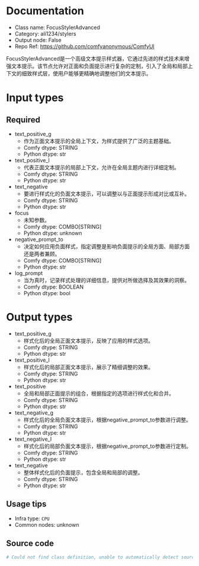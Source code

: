 
# Documentation
- Class name: FocusStylerAdvanced
- Category: ali1234/stylers
- Output node: False
- Repo Ref: https://github.com/comfyanonymous/ComfyUI

FocusStylerAdvanced是一个高级文本提示样式器，它通过先进的样式技术来增强文本提示。该节点允许对正面和负面提示进行复杂的定制，引入了全局和局部上下文的细致样式层，使用户能够更精确地调整他们的文本提示。

# Input types
## Required
- text_positive_g
    - 作为正面文本提示的全局上下文，为样式提供了广泛的主题基础。
    - Comfy dtype: STRING
    - Python dtype: str
- text_positive_l
    - 代表正面文本提示的局部上下文，允许在全局主题内进行详细定制。
    - Comfy dtype: STRING
    - Python dtype: str
- text_negative
    - 要进行样式化的负面文本提示，可以调整以与正面提示形成对比或互补。
    - Comfy dtype: STRING
    - Python dtype: str
- focus
    - 未知参数。
    - Comfy dtype: COMBO[STRING]
    - Python dtype: unknown
- negative_prompt_to
    - 决定如何应用负面样式，指定调整是影响负面提示的全局方面、局部方面还是两者兼顾。
    - Comfy dtype: COMBO[STRING]
    - Python dtype: str
- log_prompt
    - 当为真时，记录样式处理的详细信息，提供对所做选择及其效果的洞察。
    - Comfy dtype: BOOLEAN
    - Python dtype: bool

# Output types
- text_positive_g
    - 样式化后的全局正面文本提示，反映了应用的样式选项。
    - Comfy dtype: STRING
    - Python dtype: str
- text_positive_l
    - 样式化后的局部正面文本提示，展示了精细调整的效果。
    - Comfy dtype: STRING
    - Python dtype: str
- text_positive
    - 全局和局部正面提示的组合，根据指定的选项进行样式化和合并。
    - Comfy dtype: STRING
    - Python dtype: str
- text_negative_g
    - 样式化后的全局负面文本提示，根据negative_prompt_to参数进行调整。
    - Comfy dtype: STRING
    - Python dtype: str
- text_negative_l
    - 样式化后的局部负面文本提示，根据negative_prompt_to参数进行定制。
    - Comfy dtype: STRING
    - Python dtype: str
- text_negative
    - 整体样式化后的负面提示，包含全局和局部的调整。
    - Comfy dtype: STRING
    - Python dtype: str


## Usage tips
- Infra type: `CPU`
- Common nodes: unknown


## Source code
```python
# Could not find class definition, unable to automatically detect source code
```
